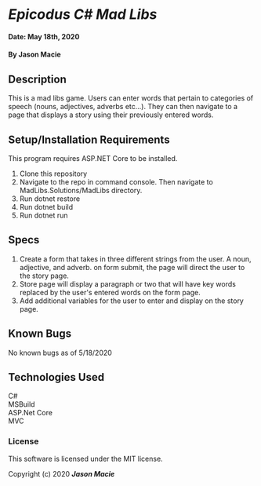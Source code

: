 # _Epicodus C# Mad Libs_

#### Date: May 18th, 2020
#### By **Jason Macie**

## Description

This is a mad libs game. Users can enter words that pertain to categories of speech (nouns, adjectives, adverbs etc...). They can then navigate to a page that displays a story using their previously entered words.

## Setup/Installation Requirements

This program requires ASP.NET Core to be installed.

1. Clone this repository
2. Navigate to the repo in command console. Then navigate to MadLibs.Solutions/MadLibs directory.
3. Run dotnet restore
4. Run dotnet build
5. Run dotnet run

## Specs

1. Create a form that takes in three different strings from the user. A noun, adjective, and adverb. on form submit, the page will direct the user to the story page.
2. Store page will display a paragraph or two that will have key words replaced by the user's entered words on the form page.
3. Add additional variables for the user to enter and display on the story page.

## Known Bugs

No known bugs as of 5/18/2020

## Technologies Used

C#</br>
MSBuild</br>
ASP.Net Core</br>
MVC

### License

This software is licensed under the MIT license.

Copyright (c) 2020 **_Jason Macie_**